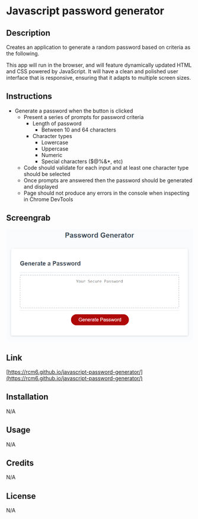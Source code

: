 # Javascript password generator

## Description
Creates an application to generate a random password based on criteria as the following.

This app will run in the browser, and will feature dynamically updated HTML and CSS powered by JavaScript.
It will have a clean and polished user interface that is responsive, ensuring that it adapts to multiple screen sizes.

## Instructions
* Generate a password when the button is clicked
  * Present a series of prompts for password criteria
    * Length of password
      * Between 10 and 64 characters
    * Character types
      * Lowercase
      * Uppercase
      * Numeric
      * Special characters ($@%&*, etc)
  * Code should validate for each input and at least one character type should be selected
  * Once prompts are answered then the password should be generated and displayed
  * Page should not produce any errors in the console when inspecting in Chrome DevTools


## Screengrab
![Project Screenshot](/screenshot.png?raw=true)

## Link
[https://rcm6.github.io/javascript-password-generator/](https://rcm6.github.io/javascript-password-generator/)


## Installation
N/A

## Usage
N/A

## Credits
N/A

## License
N/A
